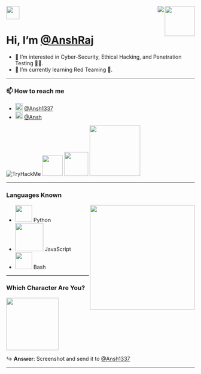 <img src="https://media.giphy.com/media/2wl7kKh3BxgwlHk03U/giphy.gif" align="right" width="80">
<img src="https://media.giphy.com/media/H6E7CjSrSVWhgEV7E8/giphy.gif" align="right">
<img src="https://media.giphy.com/media/hvRJCLFzcasrR4ia7z/giphy.gif" width="35"> 

# Hi, I’m [@AnshRaj](https://github.com/anshraj468)  
- 👀 I’m interested in Cyber-Security, Ethical Hacking, and Penetration Testing 👨‍💻.
- 🌱 I’m currently learning Red Teaming 🔺. 

---

### 📫 How to reach me
- [<img src="https://media.giphy.com/media/gAkSOKitTKTxhQnu15/giphy.gif" width="20">](https://twitter.com/Ashif1337) [@Ansh1337](https://twitter.com/Ashif1337)
- [<img src="https://media.giphy.com/media/yDM1kJZthxFPoGDdmq/giphy.gif" width="20">](https://www.linkedin.com/in/anshraj468) [@Ansh](https://www.linkedin.com/in/anshraj468)

<img src="https://tryhackme-badges.s3.amazonaws.com/Unicoorn.png" alt="TryHackMe"> <img src="https://media.giphy.com/media/WFZvB7VIXBgiz3oDXE/giphy.gif" width="55"> <img src="https://media.giphy.com/media/eNpP80U2AJKDn1UDhP/giphy.gif" width="64"> <img src="https://media.giphy.com/media/J61tD7jk3dHkkEC6l7/giphy.gif" width="135">

---

### **Languages Known**

<img src="https://media.giphy.com/media/ao9DUiTKH60XS/giphy.gif" width="280" align="right">

- <img src="https://media.giphy.com/media/LMt9638dO8dftAjtco/giphy.gif" width="45"> Python  
- <img src="https://media.giphy.com/media/MCRQ0Nkn4KfeQDdM7N/giphy.gif" width="75"> JavaScript  
- <img src="https://media.giphy.com/media/3ya3f6h1RbMxDzEG0r/giphy.gif" width="45"> Bash  

---

### **Which Character Are You?**

<img src="https://media.giphy.com/media/3oEjHWpiVIOGXT5l9m/giphy.gif" width="140">

↪ **Answer**: Screenshot and send it to [@Ansh1337](https://twitter.com/Ashif1337)

---

<!---
- 👀 I’m interested in ...
- 🌱 I’m currently learning ...
- 💞️ I’m looking to collaborate on ...
- 📫 How to reach me ...
--->


